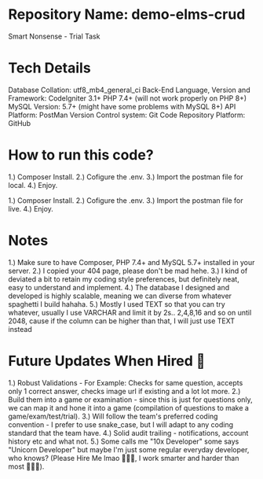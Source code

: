 # Repository Name: demo-elms-crud
Smart Nonsense - Trial Task

# Tech Details
Database Collation: utf8_mb4_general_ci
Back-End Language, Version and Framework: CodeIgniter 3.1+ PHP 7.4+ (will not work properly on PHP 8+)
MySQL Version: 5.7+ (might have some problems with MySQL 8+)
API Platform: PostMan
Version Control system: Git
Code Repository Platform: GitHub

# How to run this code?
<!-- Local -->
1.) Composer Install.
2.) Cofigure the .env.
3.) Import the postman file for local.
4.) Enjoy.

<!-- Live -->
1.) Composer Install.
2.) Cofigure the .env.
3.) Import the postman file for live.
4.) Enjoy.

# Notes
1.) Make sure to have Composer, PHP 7.4+ and MySQL 5.7+ installed in your server.
2.) I copied your 404 page, please don't be mad hehe.
3.) I kind of deviated a bit to retain my coding style preferences, but definitely neat, easy to understand and implement.
4.) The database I designed and developed is highly scalable, meaning we can diverse from whatever spaghetti I build hahaha.
5.) Mostly I used TEXT so that you can try whatever, usually I use VARCHAR and limit it by 2s.. 2,4,8,16 and so on until 2048, cause if the column can be higher than that, I will just use TEXT instead

# Future Updates When Hired 👀
1.) Robust Validations - For Example: Checks for same question, accepts only 1 correct answer, checks image url if existing and a lot lot more.
2.) Build them into a game or examination - since this is just for questions only, we can map it and hone it into a game (compilation of questions to make a game/exam/test/trial).
3.) Will follow the team's preferred coding convention - I prefer to use snake_case, but I will adapt to any coding standard that the team have.
4.) Solid audit trailing - notifications, account history etc and what not.
5.) Some calls me "10x Developer" some says "Unicorn Developer" but maybe I'm just some regular everyday developer, who knows? (Please Hire Me lmao 🙏🙏🙏, I work smarter and harder than most 🙇🙇🙇).